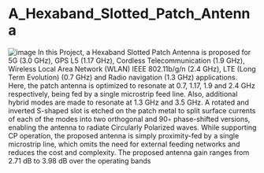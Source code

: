 # A_Hexaband_Slotted_Patch_Antenna
![image](https://github.com/thiruvazhidhinesh/A_Hexaband_Slotted_Patch_Antenna/assets/111569436/aa77f179-78d0-426b-b021-7feb1f58a51a)
In this Project, a Hexaband Slotted Patch Antenna is proposed for 5G (3.0 GHz), 
GPS L5 (1.17 GHz), Cordless Telecommunication (1.9 GHz), Wireless Local Area 
Network (WLAN) IEEE 802.11b/g/n (2.4 GHz), LTE (Long Term Evolution) (0.7 GHz) 
and Radio navigation (1.3 GHz) applications. Here, the patch antenna is optimized to 
resonate at 0.7, 1.17, 1.9 and 2.4 GHz respectively, being fed by a single microstrip feed
line. Also, additional hybrid modes are made to resonate at 1.3 GHz and 3.5 GHz. A 
rotated and inverted S-shaped slot is etched on the patch metal to split surface currents 
of each of the modes into two orthogonal and 90◦ phase-shifted versions, enabling the 
antenna to radiate Circularly Polarized waves. While supporting CP operation, the 
proposed antenna is simply proximity-fed by a single microstrip line, which omits the 
need for external feeding networks and reduces the cost and complexity. The proposed 
antenna gain ranges from 2.71 dB to 3.98 dB over the operating bands

